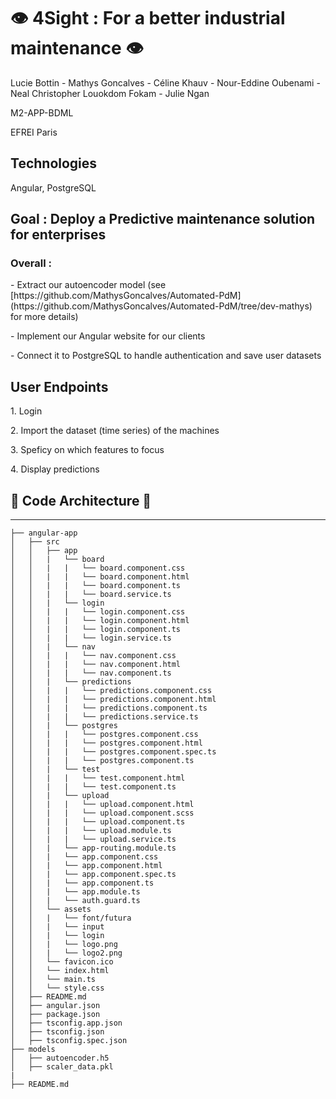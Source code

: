 # 👁 4Sight : For a better industrial maintenance 👁

Lucie Bottin - Mathys Goncalves - Céline Khauv - Nour-Eddine Oubenami - Neal Christopher Louokdom Fokam - Julie Ngan

M2-APP-BDML

EFREI Paris

## Technologies 
Angular, PostgreSQL

<h2>Goal : Deploy a Predictive maintenance solution for enterprises</h2>

<h3>Overall :</h3> 
<p>- Extract our autoencoder model (see [https://github.com/MathysGoncalves/Automated-PdM](https://github.com/MathysGoncalves/Automated-PdM/tree/dev-mathys) for more details)</p>
<p>- Implement our Angular website for our clients</p>
<p>- Connect it to PostgreSQL to handle authentication and save user datasets</p>

<h2>User Endpoints</h2>
<p>1. Login</p>
<p>2. Import the dataset (time series) of the machines</p>
<p>3. Speficy on which features to focus</p>
<p>4. Display predictions</p>

<h2>🏡 Code Architecture 🏡</h2>

------------
    ├── angular-app
    │   ├── src
    │   │   ├── app
    │   │   |   └── board
    │   │   |   |   └── board.component.css
    │   │   |   |   └── board.component.html
    │   │   |   |   └── board.component.ts
    │   │   |   |   └── board.service.ts
    │   │   |   └── login
    │   │   |   |   └── login.component.css
    │   │   |   |   └── login.component.html
    │   │   |   |   └── login.component.ts
    │   │   |   |   └── login.service.ts
    │   │   |   └── nav
    │   │   |   |   └── nav.component.css
    │   │   |   |   └── nav.component.html
    │   │   |   |   └── nav.component.ts
    │   │   |   └── predictions
    │   │   |   |   └── predictions.component.css
    │   │   |   |   └── predictions.component.html
    │   │   |   |   └── predictions.component.ts
    │   │   |   |   └── predictions.service.ts
    │   │   |   └── postgres
    │   │   |   |   └── postgres.component.css
    │   │   |   |   └── postgres.component.html
    │   │   |   |   └── postgres.component.spec.ts
    │   │   |   |   └── postgres.component.ts
    │   │   |   └── test
    │   │   |   |   └── test.component.html
    │   │   |   |   └── test.component.ts
    │   │   |   └── upload
    │   │   |   |   └── upload.component.html
    │   │   |   |   └── upload.component.scss
    │   │   |   |   └── upload.component.ts
    │   │   |   |   └── upload.module.ts 
    │   │   |   |   └── upload.service.ts
    │   │   |   └── app-routing.module.ts
    │   │   |   └── app.component.css
    │   │   |   └── app.component.html
    │   │   |   └── app.component.spec.ts
    │   │   |   └── app.component.ts
    │   │   |   └── app.module.ts
    │   │   |   └── auth.guard.ts
    │   │   └── assets
    │   │   |   └── font/futura
    │   │   |   └── input
    │   │   |   └── login
    │   │   |   └── logo.png
    │   │   |   └── logo2.png
    │   │   └── favicon.ico
    │   │   └── index.html
    │   │   └── main.ts
    │   │   └── style.css
    │   ├── README.md
    │   ├── angular.json
    │   ├── package.json
    │   ├── tsconfig.app.json
    │   ├── tsconfig.json
    │   ├── tsconfig.spec.json 
    ├── models
    │   ├── autoencoder.h5
    │   ├── scaler_data.pkl
    |
    ├── README.md
